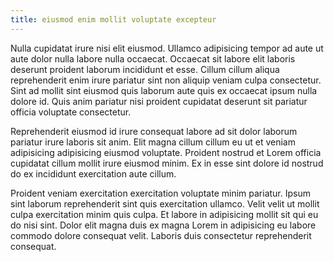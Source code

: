 ```yaml
---
title: eiusmod enim mollit voluptate excepteur
---
```


Nulla cupidatat irure nisi elit eiusmod. Ullamco adipisicing tempor ad aute ut aute dolor nulla labore nulla occaecat. Occaecat sit labore elit laboris deserunt proident laborum incididunt et esse. Cillum cillum aliqua reprehenderit enim irure pariatur sint non aliquip veniam culpa consectetur. Sint ad mollit sint eiusmod quis laborum aute quis ex occaecat ipsum nulla dolore id. Quis anim pariatur nisi proident cupidatat deserunt sit pariatur officia voluptate consectetur.

Reprehenderit eiusmod id irure consequat labore ad sit dolor laborum pariatur irure laboris sit anim. Elit magna cillum cillum eu ut et veniam adipisicing adipisicing eiusmod voluptate. Proident nostrud et Lorem officia cupidatat cillum mollit irure eiusmod minim. Ex in esse sint dolore id nostrud do ex incididunt exercitation aute cillum.

Proident veniam exercitation exercitation voluptate minim pariatur. Ipsum sint laborum reprehenderit sint quis exercitation ullamco. Velit velit ut mollit culpa exercitation minim quis culpa. Et labore in adipisicing mollit sit qui eu do nisi sint. Dolor elit magna duis ex magna Lorem in adipisicing eu labore commodo dolore consequat velit. Laboris duis consectetur reprehenderit consequat.